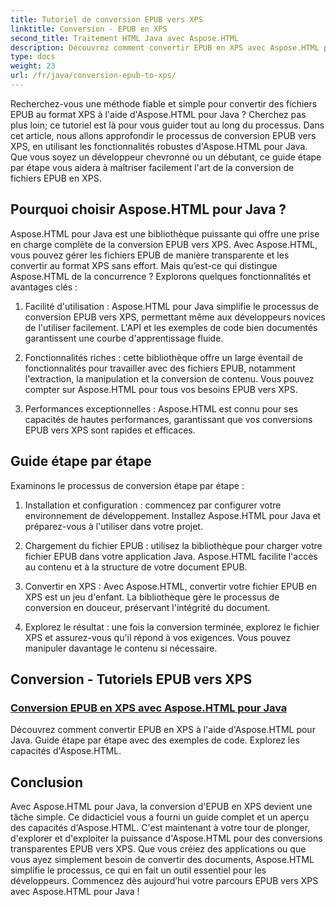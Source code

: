 ```yaml
---
title: Tutoriel de conversion EPUB vers XPS
linktitle: Conversion - EPUB en XPS
second_title: Traitement HTML Java avec Aspose.HTML
description: Découvrez comment convertir EPUB en XPS avec Aspose.HTML pour Java. Obtenez un guide étape par étape et des exemples de code, explorant les fonctionnalités d'Aspose.HTML dans ces didacticiels.
type: docs
weight: 23
url: /fr/java/conversion-epub-to-xps/
---
```


Recherchez-vous une méthode fiable et simple pour convertir des fichiers EPUB au format XPS à l'aide d'Aspose.HTML pour Java ? Cherchez pas plus loin; ce tutoriel est là pour vous guider tout au long du processus. Dans cet article, nous allons approfondir le processus de conversion EPUB vers XPS, en utilisant les fonctionnalités robustes d'Aspose.HTML pour Java. Que vous soyez un développeur chevronné ou un débutant, ce guide étape par étape vous aidera à maîtriser facilement l'art de la conversion de fichiers EPUB en XPS.

## Pourquoi choisir Aspose.HTML pour Java ?

Aspose.HTML pour Java est une bibliothèque puissante qui offre une prise en charge complète de la conversion EPUB vers XPS. Avec Aspose.HTML, vous pouvez gérer les fichiers EPUB de manière transparente et les convertir au format XPS sans effort. Mais qu’est-ce qui distingue Aspose.HTML de la concurrence ? Explorons quelques fonctionnalités et avantages clés :

1. Facilité d'utilisation : Aspose.HTML pour Java simplifie le processus de conversion EPUB vers XPS, permettant même aux développeurs novices de l'utiliser facilement. L'API et les exemples de code bien documentés garantissent une courbe d'apprentissage fluide.

2. Fonctionnalités riches : cette bibliothèque offre un large éventail de fonctionnalités pour travailler avec des fichiers EPUB, notamment l'extraction, la manipulation et la conversion de contenu. Vous pouvez compter sur Aspose.HTML pour tous vos besoins EPUB vers XPS.

3. Performances exceptionnelles : Aspose.HTML est connu pour ses capacités de hautes performances, garantissant que vos conversions EPUB vers XPS sont rapides et efficaces.

## Guide étape par étape

Examinons le processus de conversion étape par étape :

1. Installation et configuration : commencez par configurer votre environnement de développement. Installez Aspose.HTML pour Java et préparez-vous à l'utiliser dans votre projet.

2. Chargement du fichier EPUB : utilisez la bibliothèque pour charger votre fichier EPUB dans votre application Java. Aspose.HTML facilite l'accès au contenu et à la structure de votre document EPUB.

3. Convertir en XPS : Avec Aspose.HTML, convertir votre fichier EPUB en XPS est un jeu d'enfant. La bibliothèque gère le processus de conversion en douceur, préservant l'intégrité du document.

4. Explorez le résultat : une fois la conversion terminée, explorez le fichier XPS et assurez-vous qu'il répond à vos exigences. Vous pouvez manipuler davantage le contenu si nécessaire.

## Conversion - Tutoriels EPUB vers XPS
### [Conversion EPUB en XPS avec Aspose.HTML pour Java](./convert-epub-to-xps/)
Découvrez comment convertir EPUB en XPS à l'aide d'Aspose.HTML pour Java. Guide étape par étape avec des exemples de code. Explorez les capacités d'Aspose.HTML.

## Conclusion

Avec Aspose.HTML pour Java, la conversion d'EPUB en XPS devient une tâche simple. Ce didacticiel vous a fourni un guide complet et un aperçu des capacités d'Aspose.HTML. C'est maintenant à votre tour de plonger, d'explorer et d'exploiter la puissance d'Aspose.HTML pour des conversions transparentes EPUB vers XPS. Que vous créiez des applications ou que vous ayez simplement besoin de convertir des documents, Aspose.HTML simplifie le processus, ce qui en fait un outil essentiel pour les développeurs. Commencez dès aujourd’hui votre parcours EPUB vers XPS avec Aspose.HTML pour Java !